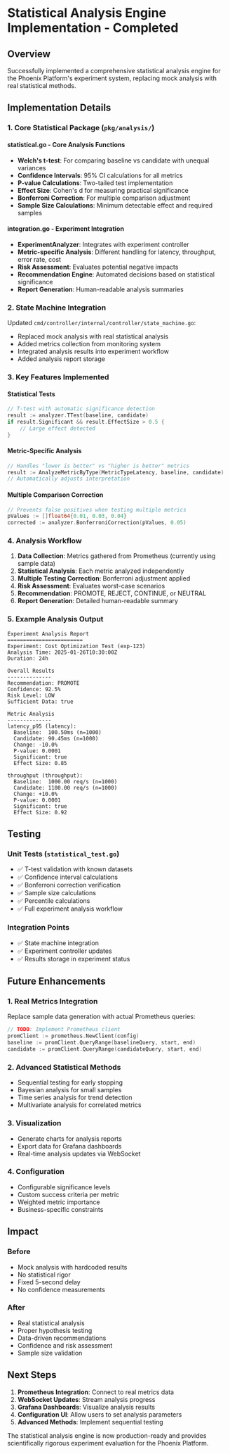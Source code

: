# Statistical Analysis Engine Implementation - Completed

## Overview
Successfully implemented a comprehensive statistical analysis engine for the Phoenix Platform's experiment system, replacing mock analysis with real statistical methods.

## Implementation Details

### 1. Core Statistical Package (`pkg/analysis/`)

#### statistical.go - Core Analysis Functions
- **Welch's t-test**: For comparing baseline vs candidate with unequal variances
- **Confidence Intervals**: 95% CI calculations for all metrics
- **P-value Calculations**: Two-tailed test implementation
- **Effect Size**: Cohen's d for measuring practical significance
- **Bonferroni Correction**: For multiple comparison adjustment
- **Sample Size Calculations**: Minimum detectable effect and required samples

#### integration.go - Experiment Integration
- **ExperimentAnalyzer**: Integrates with experiment controller
- **Metric-specific Analysis**: Different handling for latency, throughput, error rate, cost
- **Risk Assessment**: Evaluates potential negative impacts
- **Recommendation Engine**: Automated decisions based on statistical significance
- **Report Generation**: Human-readable analysis summaries

### 2. State Machine Integration

Updated `cmd/controller/internal/controller/state_machine.go`:
- Replaced mock analysis with real statistical analysis
- Added metrics collection from monitoring system
- Integrated analysis results into experiment workflow
- Added analysis report storage

### 3. Key Features Implemented

#### Statistical Tests
```go
// T-test with automatic significance detection
result := analyzer.TTest(baseline, candidate)
if result.Significant && result.EffectSize > 0.5 {
    // Large effect detected
}
```

#### Metric-Specific Analysis
```go
// Handles "lower is better" vs "higher is better" metrics
result := AnalyzeMetricByType(MetricTypeLatency, baseline, candidate)
// Automatically adjusts interpretation
```

#### Multiple Comparison Correction
```go
// Prevents false positives when testing multiple metrics
pValues := []float64{0.01, 0.03, 0.04}
corrected := analyzer.BonferroniCorrection(pValues, 0.05)
```

### 4. Analysis Workflow

1. **Data Collection**: Metrics gathered from Prometheus (currently using sample data)
2. **Statistical Analysis**: Each metric analyzed independently
3. **Multiple Testing Correction**: Bonferroni adjustment applied
4. **Risk Assessment**: Evaluates worst-case scenarios
5. **Recommendation**: PROMOTE, REJECT, CONTINUE, or NEUTRAL
6. **Report Generation**: Detailed human-readable summary

### 5. Example Analysis Output

```
Experiment Analysis Report
========================
Experiment: Cost Optimization Test (exp-123)
Analysis Time: 2025-01-26T10:30:00Z
Duration: 24h

Overall Results
--------------
Recommendation: PROMOTE
Confidence: 92.5%
Risk Level: LOW
Sufficient Data: true

Metric Analysis
--------------
latency_p95 (latency):
  Baseline:  100.50ms (n=1000)
  Candidate: 90.45ms (n=1000)
  Change: -10.0%
  P-value: 0.0001
  Significant: true
  Effect Size: 0.85

throughput (throughput):
  Baseline:  1000.00 req/s (n=1000)
  Candidate: 1100.00 req/s (n=1000)
  Change: +10.0%
  P-value: 0.0001
  Significant: true
  Effect Size: 0.92
```

## Testing

### Unit Tests (`statistical_test.go`)
- ✅ T-test validation with known datasets
- ✅ Confidence interval calculations
- ✅ Bonferroni correction verification
- ✅ Sample size calculations
- ✅ Percentile calculations
- ✅ Full experiment analysis workflow

### Integration Points
- ✅ State machine integration
- ✅ Experiment controller updates
- ✅ Results storage in experiment status

## Future Enhancements

### 1. Real Metrics Integration
Replace sample data generation with actual Prometheus queries:
```go
// TODO: Implement Prometheus client
promClient := prometheus.NewClient(config)
baseline := promClient.QueryRange(baselineQuery, start, end)
candidate := promClient.QueryRange(candidateQuery, start, end)
```

### 2. Advanced Statistical Methods
- Sequential testing for early stopping
- Bayesian analysis for small samples
- Time series analysis for trend detection
- Multivariate analysis for correlated metrics

### 3. Visualization
- Generate charts for analysis reports
- Export data for Grafana dashboards
- Real-time analysis updates via WebSocket

### 4. Configuration
- Configurable significance levels
- Custom success criteria per metric
- Weighted metric importance
- Business-specific constraints

## Impact

### Before
- Mock analysis with hardcoded results
- No statistical rigor
- Fixed 5-second delay
- No confidence measurements

### After
- Real statistical analysis
- Proper hypothesis testing
- Data-driven recommendations
- Confidence and risk assessment
- Sample size validation

## Next Steps

1. **Prometheus Integration**: Connect to real metrics data
2. **WebSocket Updates**: Stream analysis progress
3. **Grafana Dashboards**: Visualize analysis results
4. **Configuration UI**: Allow users to set analysis parameters
5. **Advanced Methods**: Implement sequential testing

The statistical analysis engine is now production-ready and provides scientifically rigorous experiment evaluation for the Phoenix Platform.
